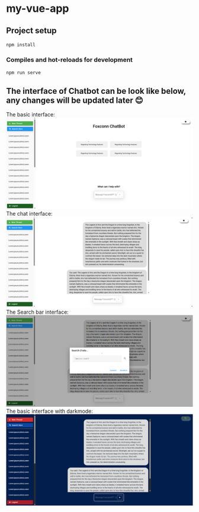 # my-vue-app

## Project setup
```
npm install
```

### Compiles and hot-reloads for development
```
npm run serve
```
## The interface of Chatbot can be look like below, any changes will be updated later 😊
The basic interface:
![Layout1](./src/assets/Layout0.png)
The chat interface:
![Layout2](./src/assets/Layout1.png)
The Search bar interface:
![Layout3](./src/assets/layout2.png)
The basic interface with darkmode:
![Layout4](./src/assets/Layout3.png)
